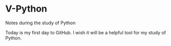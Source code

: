 # V-Python
Notes during the study of Python

Today is my first day to GitHub. I wish it will be a helpful tool for my study of Python.
